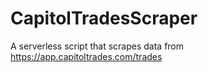 # CapitolTradesScraper
A serverless script that scrapes data from https://app.capitoltrades.com/trades
